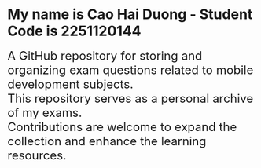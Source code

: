 # My name is Cao Hai Duong - Student Code is 2251120144

<p style='margin-top:10px;font-size:24px; font-weight:400'>
A GitHub repository for storing and organizing exam questions related to mobile development subjects. <br/>
This repository serves as a personal archive of my exams.  <br/>
Contributions are welcome to expand the collection and enhance the learning resources.
</p>
